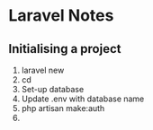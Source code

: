# Laravel Notes
## Initialising a project
1. laravel new <projectName>
2. cd <projectName>
3. Set-up database
4. Update .env with database name
5. php artisan make:auth
6. 
